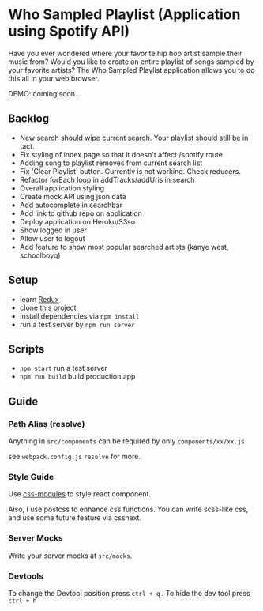 # Who Sampled Playlist (Application using Spotify API)

Have you ever wondered where your favorite hip hop artist sample their music from? Would you like to create an entire playlist of songs sampled by your favorite artists? The Who Sampled Playlist application allows you to do this all in your web browser. 

DEMO: coming soon...

## Backlog
- New search should wipe current search. Your playlist should still be in tact.
- Fix styling of index page so that it doesn't affect /spotify route
- Adding song to playlist removes from current search list
- Fix 'Clear Playlist' button. Currently is not working. Check reducers.
- Refactor forEach loop in addTracks/addUris in search
- Overall application styling
- Create mock API using json data
- Add autocomplete in searchbar
- Add link to github repo on application
- Deploy application on Heroku/S3so
- Show logged in user
- Allow user to logout
- Add feature to show most popular searched artists (kanye west, schoolboyq)


## Setup

- learn [Redux](http://redux.js.org)
- clone this project
- install dependencies via `npm install`
- run a test server by `npm run server`

## Scripts

- `npm start` run a test server
- `npm run build` build production app

## Guide

### Path Alias (resolve)
Anything in `src/components` can be required by only `components/xx/xx.js`

see `webpack.config.js` `resolve` for more.

### Style Guide
Use [css-modules](https://github.com/css-modules/css-modules) to style react component.

Also, I use postcss to enhance css functions. You can write scss-like css, and use some future feature via cssnext.

### Server Mocks

Write your server mocks at `src/mocks`.

### Devtools

 To change the Devtool position press `ctrl + q` . To hide the dev tool press `ctrl + h`
